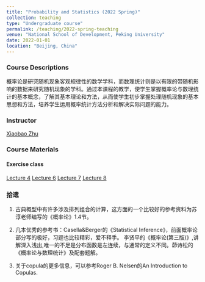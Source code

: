 ```yaml
---
title: "Probability and Statistics (2022 Spring)"
collection: teaching
type: "Undergraduate course"
permalink: /teaching/2022-spring-teaching
venue: "National School of Development, Peking University"
date: 2022-01-01
location: "Beijing, China"
---
```

### Course Descriptions
概率论是研究随机现象客观规律性的数学学科，而数理统计则是以有限的带随机影响的数据来研究随机现象的学科。通过本课程的教学，使学生掌握概率论与数理统计的基本概念，了解其基本理论和方法，从而使学生初步掌握处理随机现象的基本思想和方法，培养学生运用概率统计方法分析和解决实际问题的能力。

### Instructor
[Xiaobao Zhu](http://math.ruc.edu.cn/szdw/zgjs/1c97c4bb20264007b091502ba41a12f3.htm)

### Course Materials
#### Exercise class
[Lecture 4](http://wangrui24.github.io/files/teaching/Lecture04.pdf)
[Lecture 6](http://wangrui24.github.io/files/teaching/Lecture06.pdf)
[Lecture 7](http://wangrui24.github.io/files/teaching/Lecture07.pdf)
[Lecture 8](http://wangrui24.github.io/files/teaching/Lecture08.pdf)

### 拾遗
1. 古典概型中有许多涉及排列组合的计算，这方面的一个比较好的参考资料为苏淳老师编写的《概率论》1.4节。

2. 几本优秀的参考书：Casella&Berger的《Statistical Inference》，前面概率论部分写的极好，习题也比较精彩，爱不释手。 李贤平的《概率论(第三版)》,讲解深入浅出,唯一的不足是分布函数是左连续，与通常的定义不同。茆诗松的《概率论与数理统计》及配套题解。

3. 关于copula的更多信息，可以参考Roger B. Nelsen的An Introduction to Copulas.

